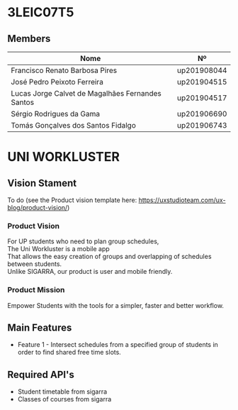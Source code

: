 # 3LEIC07T5

## Members

| Nome  | Nº    | 
|-----|------|
| Francisco Renato Barbosa Pires  | up201908044 |
| José Pedro Peixoto Ferreira  | up201904515 | 
| Lucas Jorge Calvet de Magalhães Fernandes Santos  | up201904517 | 
| Sérgio Rodrigues da Gama  | up201906690 | 
| Tomás Gonçalves dos Santos Fidalgo | up201906743 |

# UNI WORKLUSTER

## Vision Stament

To do (see the Product vision template here: https://uxstudioteam.com/ux-blog/product-vision/)

### Product Vision

For UP students who need to plan group schedules,  
The Uni Workluster is a mobile app  
That allows the easy creation of groups and overlapping of schedules between students.  
Unlike SIGARRA, our product is user and mobile friendly.  

### Product Mission

Empower Students with the tools for a simpler, faster and better workflow.

## Main Features

 - Feature 1 - Intersect schedules from a specified group of students in order to find shared free time slots. 

## Required API's

- Student timetable from sigarra
- Classes of courses from sigarra
